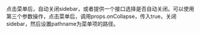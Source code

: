 点击菜单后，自动关闭sidebar，或者提供一个接口选择是否自动关闭。可以使用第三个参数操作，点击菜单后，调用props.onCollapse，传入true，关闭sidebar，然后设置pathname为菜单项的路径。

